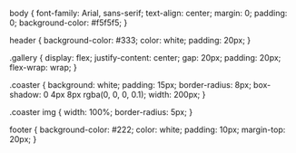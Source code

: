 body {
    font-family: Arial, sans-serif;
    text-align: center;
    margin: 0;
    padding: 0;
    background-color: #f5f5f5;
}

header {
    background-color: #333;
    color: white;
    padding: 20px;
}

.gallery {
    display: flex;
    justify-content: center;
    gap: 20px;
    padding: 20px;
    flex-wrap: wrap;
}

.coaster {
    background: white;
    padding: 15px;
    border-radius: 8px;
    box-shadow: 0 4px 8px rgba(0, 0, 0, 0.1);
    width: 200px;
}

.coaster img {
    width: 100%;
    border-radius: 5px;
}

footer {
    background-color: #222;
    color: white;
    padding: 10px;
    margin-top: 20px;
}
